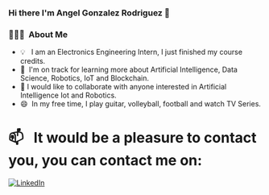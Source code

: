 ### Hi there I'm Angel Gonzalez Rodriguez 👋

### 👨🏻‍💻 &nbsp;About Me

- 💡 &nbsp; I am an Electronics Engineering Intern, I just finished my course credits.
- 🌱 &nbsp;I'm on track for learning more about Artificial Intelligence, Data Science, Robotics, IoT and Blockchain.
- 👯 I would like to collaborate with anyone interested in Artificial Intelligence Iot and Robotics.
- 😄 &nbsp;In my free time, I play guitar, volleyball, football and watch TV Series.



# 📫 &nbsp; It would be a pleasure to contact you, you can contact me on:

<a href="www.linkedin.com/in/angel-goro"><img alt="LinkedIn" src="https://img.shields.io/badge/linkedin%20-%230077B5.svg?&style=flat&logo=linkedin&logoColor=white"/></a> &nbsp;

